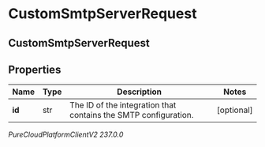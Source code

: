 # CustomSmtpServerRequest

## CustomSmtpServerRequest

## Properties

|Name | Type | Description | Notes|
|------------ | ------------- | ------------- | -------------|
| **id** | str | The ID of the integration that contains the SMTP configuration.  | [optional] |



_PureCloudPlatformClientV2 237.0.0_
